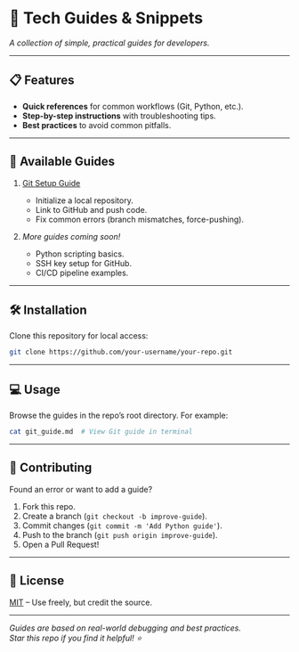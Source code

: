 # 🚀 Tech Guides & Snippets

*A collection of simple, practical guides for developers.*  

---

## 📋 Features  
- **Quick references** for common workflows (Git, Python, etc.).  
- **Step-by-step instructions** with troubleshooting tips.  
- **Best practices** to avoid common pitfalls.  

---

## 📂 Available Guides  
1. [Git Setup Guide](git-from-local.md)  
   - Initialize a local repository.  
   - Link to GitHub and push code.  
   - Fix common errors (branch mismatches, force-pushing).  

2. *More guides coming soon!*  
   - Python scripting basics.  
   - SSH key setup for GitHub.  
   - CI/CD pipeline examples.  

---

## 🛠️ Installation  
Clone this repository for local access:  
```bash
git clone https://github.com/your-username/your-repo.git
```

---

## 💻 Usage  
Browse the guides in the repo’s root directory. For example:  
```bash
cat git_guide.md  # View Git guide in terminal
```

---

## 🤝 Contributing  
Found an error or want to add a guide?  
1. Fork this repo.  
2. Create a branch (`git checkout -b improve-guide`).  
3. Commit changes (`git commit -m 'Add Python guide'`).  
4. Push to the branch (`git push origin improve-guide`).  
5. Open a Pull Request!  

---

## 📜 License  
[MIT](LICENSE) – Use freely, but credit the source.  

---

*Guides are based on real-world debugging and best practices.  
Star this repo if you find it helpful! ⭐*  
